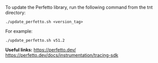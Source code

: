 To update the Perfetto library, run the following command from the tnt directory:
```shell
./update_perfetto.sh <version_tag>
```

For example:
```shell
./update_perfetto.sh v51.2
```
**Useful links:**
https://perfetto.dev/
https://perfetto.dev/docs/instrumentation/tracing-sdk

